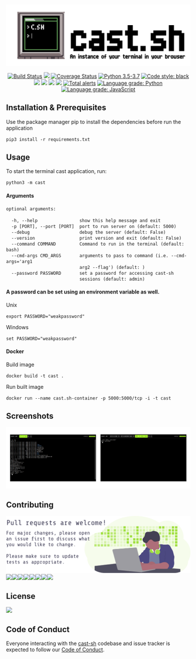![cast-sh](art/cast-sh-header.png)
<p align="center">
    <a href="https://github.com/PipeFlow/cast-sh/actions?query=workflow%3A%22build%22">
        <img src="https://github.com/PipeFlow/cast-sh/workflows/build/badge.svg"
            alt="Build Status"/></a>
    <a href="https://github.com/PipeFlow/cast-sh/graphs/contributors" alt="Contributors">
        <img src="https://img.shields.io/github/contributors/PipeFlow/cast-sh" /></a>
    <a href='https://coveralls.io/github/PipeFlow/cast-sh?branch=dev'><img src='https://coveralls.io/repos/github/PipeFlow/cast-sh/badge.svg?branch=dev' alt='Coverage Status' /></a>
    <a href="https://www.python.org/downloads/">
        <img src="https://img.shields.io/badge/python-3.6%20%7C%203.7%20%7C%203.8-blue"
            alt="Python 3.5-3.7"/></a>
    <a class="reference external" href="https://github.com/psf/black"><img alt="Code style: black" src="https://img.shields.io/badge/code%20style-black-000000.svg"></a>
    <a href="https://github.com/PipeFlow/cast-sh/pulse" alt="Activity">
        <img src="https://img.shields.io/github/commit-activity/m/pipeflow/cast-sh" /></a>
    <a href="https://github.com/PipeFlow/cast-sh/blob/master/LICENSE" alt="License">
        <img src="https://img.shields.io/github/license/PipeFlow/cast-sh" /></a>
    <a href="https://app.fossa.com/projects/git%2Bgithub.com%2Fpod-cast%2Fcast-sh?ref=badge_shield" alt="FOSSA Status"><img src="https://app.fossa.com/api/projects/git%2Bgithub.com%2Fpod-cast%2Fcast-sh.svg?type=shield"/></a>
    <a href="https://gitter.im/PipeFlowOrg/cast-sh?utm_source=badge&utm_medium=badge&utm_campaign=pr-badge" alt="Gitter"><img src="https://badges.gitter.im/PipeFlowOrg/cast-sh.svg"/></a>
    <a href="https://lgtm.com/projects/g/PipeFlow/cast-sh/alerts/">
        <img src="https://img.shields.io/lgtm/alerts/g/PipeFlow/cast-sh"
            alt="Total alerts"/></a>
    <a href="https://lgtm.com/projects/g/PipeFlow/cast-sh/context:python"><img alt="Language grade: Python" src="https://img.shields.io/lgtm/grade/python/g/PipeFlow/cast-sh.svg?logo=lgtm&logoWidth=18"/></a>
    <a href="https://lgtm.com/projects/g/PipeFlow/cast-sh/context:javascript"><img alt="Language grade: JavaScript" src="https://img.shields.io/lgtm/grade/javascript/g/PipeFlow/cast-sh.svg?logo=lgtm&logoWidth=18"/></a>
</p>

## Installation & Prerequisites
Use the package manager pip to install the dependencies before run the application
```
pip3 install -r requirements.txt
```

## Usage
To start the terminal cast application, run:
```
python3 -m cast
```


#### Arguments
```
optional arguments:

  -h, --help                show this help message and exit
  -p [PORT], --port [PORT]  port to run server on (default: 5000)
  --debug                   debug the server (default: False)
  --version                 print version and exit (default: False)
  --command COMMAND         Command to run in the terminal (default: bash)
  --cmd-args CMD_ARGS       arguments to pass to command (i.e. --cmd-args='arg1
                            arg2 --flag') (default: )
  --password PASSWORD       set a password for accessing cast-sh
                            sessions (default: admin)
```
#### A password can be set using an environment variable as well.
Unix
```
export PASSWORD="weakpassword"
```
Windows
```
set PASSWORD="weakpassword"
```

#### Docker
Build image
```
docker build -t cast .
```
Run built image
```
docker run --name cast.sh-container -p 5000:5000/tcp -i -t cast
```
## Screenshots
![screenshots](/art/screenshots.png)

## Contributing
![Contribute](/art/contribute.svg)
[![](https://sourcerer.io/fame/hericlesme/pipeflow/cast-sh/images/0)](https://sourcerer.io/fame/hericlesme/pipeflow/cast-sh/links/0)[![](https://sourcerer.io/fame/hericlesme/pipeflow/cast-sh/images/1)](https://sourcerer.io/fame/hericlesme/pipeflow/cast-sh/links/1)[![](https://sourcerer.io/fame/hericlesme/pipeflow/cast-sh/images/2)](https://sourcerer.io/fame/hericlesme/pipeflow/cast-sh/links/2)[![](https://sourcerer.io/fame/hericlesme/pipeflow/cast-sh/images/3)](https://sourcerer.io/fame/hericlesme/pipeflow/cast-sh/links/3)[![](https://sourcerer.io/fame/hericlesme/pipeflow/cast-sh/images/4)](https://sourcerer.io/fame/hericlesme/pipeflow/cast-sh/links/4)[![](https://sourcerer.io/fame/hericlesme/pipeflow/cast-sh/images/5)](https://sourcerer.io/fame/hericlesme/pipeflow/cast-sh/links/5)[![](https://sourcerer.io/fame/hericlesme/pipeflow/cast-sh/images/6)](https://sourcerer.io/fame/hericlesme/pipeflow/cast-sh/links/6)[![](https://sourcerer.io/fame/hericlesme/pipeflow/cast-sh/images/7)](https://sourcerer.io/fame/hericlesme/pipeflow/cast-sh/links/7)

## License
<a href="https://app.fossa.com/projects/git%2Bgithub.com%2Fpod-cast%2Fcast-sh?ref=badge_large" alt="FOSSA Status"><img src="https://app.fossa.com/api/projects/git%2Bgithub.com%2Fpod-cast%2Fcast-sh.svg?type=large"/></a>

## Code of Conduct
Everyone interacting with the [cast-sh](https://github.com/PipeFlow/cast-sh) codebase and issue tracker is expected to follow our [Code of Conduct](https://github.com/PipeFlow/cast-sh/blob/dev/CODE_OF_CONDUCT.md).
